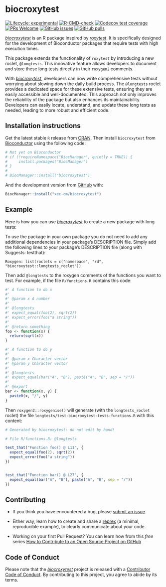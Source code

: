 
<!-- README.md is generated from README.Rmd. Please edit that file -->

# biocroxytest

<!-- badges: start -->

[![Lifecycle:
experimental](https://img.shields.io/badge/lifecycle-experimental-orange.svg)](https://lifecycle.r-lib.org/articles/stages.html#experimental)
[![R-CMD-check](https://github.com/xec-cm/biocroxytest/workflows/R-CMD-check-bioc/badge.svg)](https://github.com/xec-cm/biocroxytest/actions)
[![Codecov test
coverage](https://codecov.io/gh/xec-cm/biocroxytest/branch/devel/graph/badge.svg)](https://app.codecov.io/gh/xec-cm/biocroxytest?branch=devel)
[![PRs
Welcome](https://img.shields.io/badge/PRs-welcome-brightgreen.svg?style=flat-square)](https://makeapullrequest.com)
[![GitHub
issues](https://img.shields.io/github/issues/xec-cm/biocroxytest)](https://github.com/xec-cm/biocroxytest/issues)
[![GitHub
pulls](https://img.shields.io/github/issues-pr/xec-cm/biocroxytest)](https://github.com/xec-cm/biocroxytest/pulls)
<!-- badges: end -->

*[biocroxytest](https://github.com/xec-cm/biocroxytest)* is an R package
inspired by *[roxytest](https://github.com/mikldk/roxytest)*. It is
specifically designed for the development of Bioconductor packages that
require tests with high execution times.

This package extends the functionality of `roxytest` by introducing a
new roclet, `@longtests`. This innovative feature allows developers to
document and store these long tests directly in their `roxygen2`
comments.

With *[biocroxytest](https://github.com/xec-cm/biocroxytest)*,
developers can now write comprehensive tests without worrying about
slowing down the daily build process. The `@longtests` roclet provides a
dedicated space for these extensive tests, ensuring they are easily
accessible and well-documented. This approach not only improves the
reliability of the package but also enhances its maintainability.
Developers can easily locate, understand, and update these long tests as
needed, leading to more robust and efficient code.

## Installation instructions

Get the latest stable `R` release from
[CRAN](http://cran.r-project.org/). Then install `biocroxytest` from
[Bioconductor](http://bioconductor.org/) using the following code:

``` r
# Not yet on Bioconductor
# if (!requireNamespace("BiocManager", quietly = TRUE)) {
#     install.packages("BiocManager")
# }
# 
# BiocManager::install("biocroxytest")
```

And the development version from
[GitHub](https://github.com/xec-cm/biocroxytest) with:

``` r
BiocManager::install("xec-cm/biocroxytest")
```

## Example

Here is how you can use
*[biocroxytest](https://github.com/xec-cm/biocroxytest)* to create a new
package with long tests:

To use the package in your own package you do not need to add any
additional dependencies in your package’s DESCRIPTION file. Simply add
the following lines to your package’s DESCRIPTION file (along with
Suggests: testthat):

    Roxygen: list(roclets = c("namespace", "rd", "biocroxytest::longtests_roclet"))

Then add `@longtests` to the roxygen comments of the functions you want
to test. For example, if the file `R/functions.R` contains this code:

``` r
#' A function to do x
#' 
#' @param x A number
#' 
#' @longtests 
#' expect_equal(foo(2), sqrt(2))
#' expect_error(foo("a string"))
#' 
#' @return something
foo <- function(x) {
  return(sqrt(x))
}

#' A function to do y
#' 
#' @param x Character vector
#' @param y Character vector
#' 
#' @longtests 
#' expect_equal(bar("A", "B"), paste("A", "B", sep = "/"))
#' 
#' @export
bar <- function(x, y) {
  paste0(x, "/", y)
}
```

Then `roxygen2::roxygenise()` will generate (with the `longtests_roclet`
roclet) the file `longtests/test-biocroxytest-tests-functions.R` with
this content:

``` r
# Generated by biocroxytest: do not edit by hand!

# File R/functions.R: @longtests

test_that("Function foo() @ L11", {
  expect_equal(foo(2), sqrt(2))
  expect_error(foo("a string"))
})


test_that("Function bar() @ L27", {
  expect_equal(bar("A", "B"), paste("A", "B", sep = "/"))
})
```

## Contributing

- If you think you have encountered a bug, please [submit an
  issue](https://github.com/xec-cm/biocroxytest/issues).

- Either way, learn how to create and share a
  [reprex](https://reprex.tidyverse.org/articles/articles/learn-reprex.html)
  (a minimal, reproducible example), to clearly communicate about your
  code.

- Working on your first Pull Request? You can learn how from this *free*
  series [How to Contribute to an Open Source Project on
  GitHub](https://kcd.im/pull-request)

## Code of Conduct

Please note that the
*[biocroxytest](https://github.com/xec-cm/biocroxytest)* project is
released with a [Contributor Code of
Conduct](http://bioconductor.org/about/code-of-conduct/). By
contributing to this project, you agree to abide by its terms.
